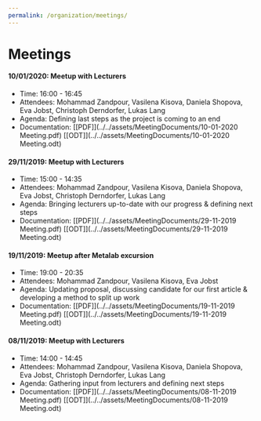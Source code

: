 ```yaml
---
permalink: /organization/meetings/
---
```


# Meetings

#### 10/01/2020: Meetup with Lecturers
- Time: 16:00 - 16:45
- Attendees: Mohammad Zandpour, Vasilena Kisova, Daniela Shopova, Eva Jobst, Christoph Derndorfer, Lukas Lang
- Agenda: Defining last steps as the project is coming to an end
- Documentation: [\[PDF\]](../../assets/MeetingDocuments/10-01-2020 Meeting.pdf) [\[ODT\]](../../assets/MeetingDocuments/10-01-2020 Meeting.odt)

#### 29/11/2019: Meetup with Lecturers
- Time: 15:00 - 14:35
- Attendees: Mohammad Zandpour, Vasilena Kisova, Daniela Shopova, Eva Jobst, Christoph Derndorfer, Lukas Lang
- Agenda: Bringing lecturers up-to-date with our progress & defining next steps
- Documentation: [\[PDF\]](../../assets/MeetingDocuments/29-11-2019 Meeting.pdf) [\[ODT\]](../../assets/MeetingDocuments/29-11-2019 Meeting.odt)

#### 19/11/2019: Meetup after Metalab excursion
- Time: 19:00 - 20:35
- Attendees: Mohammad Zandpour, Vasilena Kisova, Eva Jobst
- Agenda: Updating proposal, discussing candidate for our first article & developing a method to split up work
- Documentation: [\[PDF\]](../../assets/MeetingDocuments/19-11-2019 Meeting.pdf) [\[ODT\]](../../assets/MeetingDocuments/19-11-2019 Meeting.odt)

#### 08/11/2019: Meetup with Lecturers
- Time: 14:00 - 14:45
- Attendees: Mohammad Zandpour, Vasilena Kisova, Daniela Shopova, Eva Jobst, Christoph Derndorfer, Lukas Lang
- Agenda: Gathering input from lecturers and defining next steps
- Documentation: [\[PDF\]](../../assets/MeetingDocuments/08-11-2019 Meeting.pdf) [\[ODT\]](../../assets/MeetingDocuments/08-11-2019 Meeting.odt)
